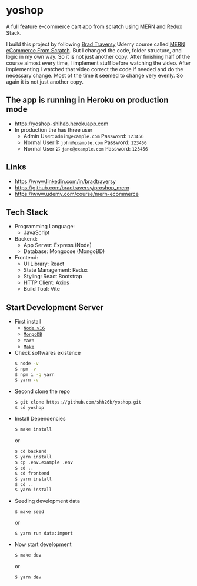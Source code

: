 # yoshop

A full feature e-commerce cart app from scratch using MERN and Redux Stack.

I build this project by following [Brad Traversy](https://www.linkedin.com/in/bradtraversy/) Udemy course called [MERN eCommerce From Scratch](https://www.udemy.com/course/mern-ecommerce/).
But I changed the code, folder structure, and logic in my own way.
So it is not just another copy.
After finishing half of the course almost every time, I implement stuff before watching the video.
After implementing I watched that video correct the code if needed and do the necessary change.
Most of the time it seemed to change very evenly.
So again it is not just another copy.

## The app is running in Heroku on production mode

-   https://yoshop-shihab.herokuapp.com
-   In production the has three user
    -   Admin User: `admin@example.com` Password: `123456`
    -   Normal User 1: `john@example.com` Password: `123456`
    -   Normal User 2: `jane@example.com` Password: `123456`

## Links

-   https://www.linkedin.com/in/bradtraversy
-   https://github.com/bradtraversy/proshop_mern
-   https://www.udemy.com/course/mern-ecommerce

## Tech Stack

-   Programming Language:
    -   JavaScript
-   Backend:
    -   App Server: Express (Node)
    -   Database: Mongoose (MongoBD)
-   Frontend:
    -   UI Library: React
    -   State Management: Redux
    -   Styling: React Bootstrap
    -   HTTP Client: Axios
    -   Build Tool: Vite

## Start Development Server

-   First install
    -   [`Node v16`](https://nodejs.org/de/download/)
    -   [`MongoDB`](https://www.mongodb.com/try/download/community)
    -   `Yarn`
    -   [`Make`](<https://en.wikipedia.org/wiki/Make_(software)>)
-   Check softwares existence
    ```sh
    $ node -v
    $ npm -v
    $ npm i -g yarn
    $ yarn -v
    ```
-   Second clone the repo
    ```sh
    $ git clone https://github.com/shh26b/yoshop.git
    $ cd yoshop
    ```
-   Install Dependencies
    ```sh
    $ make install
    ```
    or
    ```sh
    $ cd backend
    $ yarn install
    $ cp .env.example .env
    $ cd ..
    $ cd frontend
    $ yarn install
    $ cd ..
    $ yarn install
    ```
-   Seeding development data
    ```
    $ make seed
    ```
    or
    ```
    $ yarn run data:import
    ```
-   Now start development
    ```sh
    $ make dev
    ```
    or
    ```sh
    $ yarn dev
    ```

